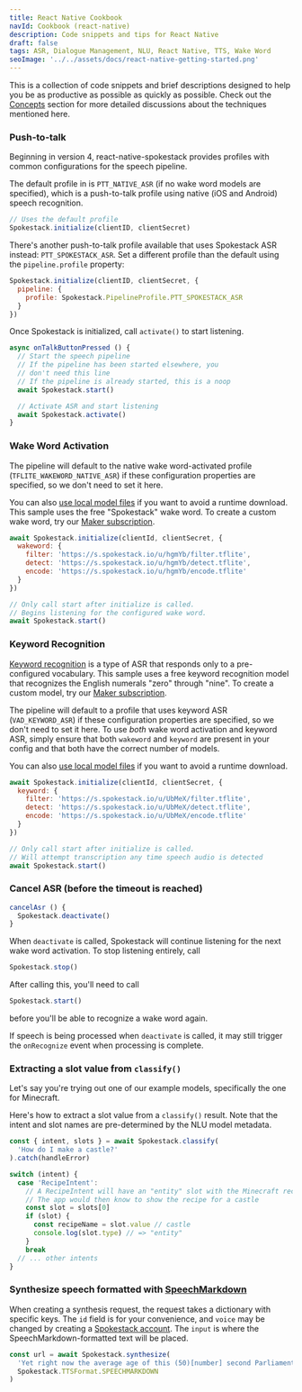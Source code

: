 ```yaml
---
title: React Native Cookbook
navId: Cookbook (react-native)
description: Code snippets and tips for React Native
draft: false
tags: ASR, Dialogue Management, NLU, React Native, TTS, Wake Word
seoImage: '../../assets/docs/react-native-getting-started.png'
---
```


This is a collection of code snippets and brief descriptions designed to help you be as productive as possible as quickly as possible. Check out the [Concepts](/docs/concepts) section for more detailed discussions about the techniques mentioned here.

### Push-to-talk

Beginning in version 4, react-native-spokestack provides profiles with common configurations for the speech pipeline.

The default profile in is `PTT_NATIVE_ASR` (if no wake word models are specified), which is a push-to-talk profile using native (iOS and Android) speech recognition.

```js
// Uses the default profile
Spokestack.initialize(clientID, clientSecret)
```

There's another push-to-talk profile available that uses Spokestack ASR instead: `PTT_SPOKESTACK_ASR`. Set a different profile than the default using the `pipeline.profile` property:

```js
Spokestack.initialize(clientID, clientSecret, {
  pipeline: {
    profile: Spokestack.PipelineProfile.PTT_SPOKESTACK_ASR
  }
})
```

Once Spokestack is initialized, call `activate()` to start listening.

```js
async onTalkButtonPressed () {
  // Start the speech pipeline
  // If the pipeline has been started elsewhere, you
  // don't need this line
  // If the pipeline is already started, this is a noop
  await Spokestack.start()

  // Activate ASR and start listening
  await Spokestack.activate()
}
```

### Wake Word Activation

The pipeline will default to the native wake word-activated profile (`TFLITE_WAKEWORD_NATIVE_ASR`) if these configuration properties are specified, so we don't need to set it here.

You can also [use local model files](require-models) if you want to avoid a runtime download. This sample uses the free "Spokestack" wake word. To create a custom wake word, try our [Maker subscription](/account/billing).

```js
await Spokestack.initialize(clientId, clientSecret, {
  wakeword: {
    filter: 'https://s.spokestack.io/u/hgmYb/filter.tflite',
    detect: 'https://s.spokestack.io/u/hgmYb/detect.tflite',
    encode: 'https://s.spokestack.io/u/hgmYb/encode.tflite'
  }
})

// Only call start after initialize is called.
// Begins listening for the configured wake word.
await Spokestack.start()
```

### Keyword Recognition

[Keyword recognition](/docs/concepts/keywords) is a type of ASR that responds only to a pre-configured vocabulary. This sample uses a free keyword recognition model that recognizes the English numerals "zero" through "nine". To create a custom model, try our [Maker subscription](/account/billing).

The pipeline will default to a profile that uses keyword ASR (`VAD_KEYWORD_ASR`) if these configuration properties are specified, so we don't need to set it here. To use _both_ wake word activation and keyword ASR, simply ensure that both `wakeword` and `keyword` are present in your config and that both have the correct number of models.

You can also [use local model files](require-models) if you want to avoid a runtime download.

```js
await Spokestack.initialize(clientId, clientSecret, {
  keyword: {
    filter: 'https://s.spokestack.io/u/UbMeX/filter.tflite',
    detect: 'https://s.spokestack.io/u/UbMeX/detect.tflite',
    encode: 'https://s.spokestack.io/u/UbMeX/encode.tflite'
  }
})

// Only call start after initialize is called.
// Will attempt transcription any time speech audio is detected
await Spokestack.start()
```

### Cancel ASR (before the timeout is reached)

```js
cancelAsr () {
  Spokestack.deactivate()
}
```

When `deactivate` is called, Spokestack will continue listening for the next wake word activation. To stop listening entirely, call

```js
Spokestack.stop()
```

After calling this, you'll need to call

```js
Spokestack.start()
```

before you'll be able to recognize a wake word again.

If speech is being processed when `deactivate` is called, it may still trigger the `onRecognize` event when processing is complete.

### Extracting a slot value from `classify()`

Let's say you're trying out one of our example models, specifically the one for Minecraft.

Here's how to extract a slot value from a `classify()` result. Note that the intent and slot names are pre-determined by the NLU model metadata.

```ts
const { intent, slots } = await Spokestack.classify(
  'How do I make a castle?'
).catch(handleError)

switch (intent) {
  case 'RecipeIntent':
    // A RecipeIntent will have an "entity" slot with the Minecraft recipe name
    // The app would then know to show the recipe for a castle
    const slot = slots[0]
    if (slot) {
      const recipeName = slot.value // castle
      console.log(slot.type) // => "entity"
    }
    break
  // ... other intents
}
```

### Synthesize speech formatted with [SpeechMarkdown](https://www.speechmarkdown.org/)

When creating a synthesis request, the request takes a dictionary with specific keys. The `id` field is for your convenience, and `voice` may be changed by creating a [Spokestack account](/account). The `input` is where the SpeechMarkdown-formatted text will be placed.

```js
const url = await Spokestack.synthesize(
  'Yet right now the average age of this (50)[number] second Parliament is (49)[number] years old, [1s] OK.',
  Spokestack.TTSFormat.SPEECHMARKDOWN
)
```
